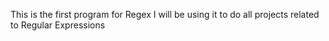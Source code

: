 This is the first program for Regex
I will be using it to do all projects related to Regular Expressions
